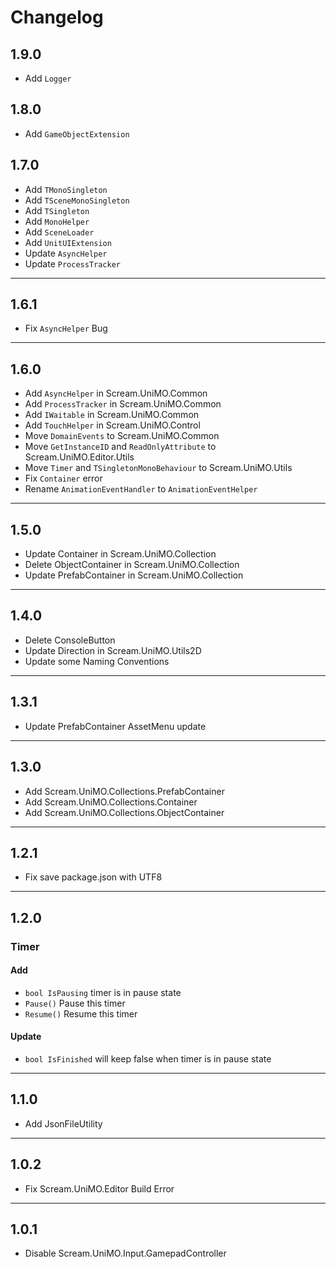 # Changelog

## 1.9.0

- Add `Logger`

## 1.8.0

- Add `GameObjectExtension`

## 1.7.0

- Add `TMonoSingleton`
- Add `TSceneMonoSingleton`
- Add `TSingleton`
- Add `MonoHelper`
- Add `SceneLoader`
- Add `UnitUIExtension`
- Update `AsyncHelper`
- Update `ProcessTracker`

---

## 1.6.1

- Fix `AsyncHelper` Bug

---

## 1.6.0

- Add `AsyncHelper` in Scream.UniMO.Common
- Add `ProcessTracker` in Scream.UniMO.Common
- Add `IWaitable` in Scream.UniMO.Common
- Add `TouchHelper` in Scream.UniMO.Control
- Move `DomainEvents` to Scream.UniMO.Common
- Move `GetInstanceID` and `ReadOnlyAttribute` to Scream.UniMO.Editor.Utils
- Move `Timer` and `TSingletonMonoBehaviour` to Scream.UniMO.Utils
- Fix `Container` error
- Rename `AnimationEventHandler` to `AnimationEventHelper`

---

## 1.5.0

- Update Container in Scream.UniMO.Collection
- Delete ObjectContainer in Scream.UniMO.Collection
- Update PrefabContainer in Scream.UniMO.Collection

---

## 1.4.0

- Delete ConsoleButton
- Update Direction in Scream.UniMO.Utils2D
- Update some Naming Conventions

---

## 1.3.1

- Update PrefabContainer AssetMenu update

---

## 1.3.0

- Add Scream.UniMO.Collections.PrefabContainer
- Add Scream.UniMO.Collections.Container
- Add Scream.UniMO.Collections.ObjectContainer

---

## 1.2.1

- Fix save package.json with UTF8

---

## 1.2.0

### Timer

#### Add

- `bool IsPausing` timer is in pause state
- `Pause()` Pause this timer
- `Resume()` Resume this timer

#### Update

- `bool IsFinished` will keep false when timer is in pause state

---

## 1.1.0

- Add JsonFileUtility

---

## 1.0.2

- Fix Scream.UniMO.Editor Build Error

---

## 1.0.1

- Disable Scream.UniMO.Input.GamepadController
